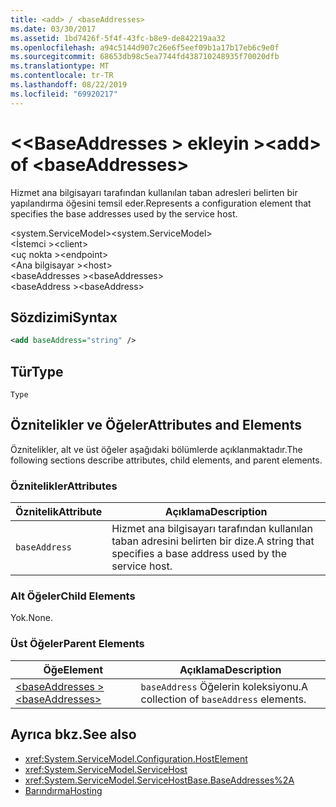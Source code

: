 ```yaml
---
title: <add> / <baseAddresses>
ms.date: 03/30/2017
ms.assetid: 1bd7426f-5f4f-43fc-b8e9-de842219aa32
ms.openlocfilehash: a94c5144d907c26e6f5eef09b1a17b17eb6c9e0f
ms.sourcegitcommit: 68653db98c5ea7744fd438710248935f70020dfb
ms.translationtype: MT
ms.contentlocale: tr-TR
ms.lasthandoff: 08/22/2019
ms.locfileid: "69920217"
---
```

# <a name="add-of-baseaddresses"></a><span data-ttu-id="985f1-102">\<\<BaseAddresses > ekleyin ></span><span class="sxs-lookup"><span data-stu-id="985f1-102">\<add> of \<baseAddresses></span></span>
<span data-ttu-id="985f1-103">Hizmet ana bilgisayarı tarafından kullanılan taban adresleri belirten bir yapılandırma öğesini temsil eder.</span><span class="sxs-lookup"><span data-stu-id="985f1-103">Represents a configuration element that specifies the base addresses used by the service host.</span></span>  
  
 <span data-ttu-id="985f1-104">\<system.ServiceModel></span><span class="sxs-lookup"><span data-stu-id="985f1-104">\<system.ServiceModel></span></span>  
<span data-ttu-id="985f1-105">\<İstemci ></span><span class="sxs-lookup"><span data-stu-id="985f1-105">\<client></span></span>  
<span data-ttu-id="985f1-106">\<uç nokta ></span><span class="sxs-lookup"><span data-stu-id="985f1-106">\<endpoint></span></span>  
<span data-ttu-id="985f1-107">\<Ana bilgisayar ></span><span class="sxs-lookup"><span data-stu-id="985f1-107">\<host></span></span>  
<span data-ttu-id="985f1-108">\<baseAddresses ></span><span class="sxs-lookup"><span data-stu-id="985f1-108">\<baseAddresses></span></span>  
<span data-ttu-id="985f1-109">\<baseAddress ></span><span class="sxs-lookup"><span data-stu-id="985f1-109">\<baseAddress></span></span>  
  
## <a name="syntax"></a><span data-ttu-id="985f1-110">Sözdizimi</span><span class="sxs-lookup"><span data-stu-id="985f1-110">Syntax</span></span>  
  
```xml  
<add baseAddress="string" />
```  
  
## <a name="type"></a><span data-ttu-id="985f1-111">Tür</span><span class="sxs-lookup"><span data-stu-id="985f1-111">Type</span></span>  
 `Type`  
  
## <a name="attributes-and-elements"></a><span data-ttu-id="985f1-112">Öznitelikler ve Öğeler</span><span class="sxs-lookup"><span data-stu-id="985f1-112">Attributes and Elements</span></span>  
 <span data-ttu-id="985f1-113">Öznitelikler, alt ve üst öğeler aşağıdaki bölümlerde açıklanmaktadır.</span><span class="sxs-lookup"><span data-stu-id="985f1-113">The following sections describe attributes, child elements, and parent elements.</span></span>  
  
### <a name="attributes"></a><span data-ttu-id="985f1-114">Öznitelikler</span><span class="sxs-lookup"><span data-stu-id="985f1-114">Attributes</span></span>  
  
|<span data-ttu-id="985f1-115">Öznitelik</span><span class="sxs-lookup"><span data-stu-id="985f1-115">Attribute</span></span>|<span data-ttu-id="985f1-116">Açıklama</span><span class="sxs-lookup"><span data-stu-id="985f1-116">Description</span></span>|  
|---------------|-----------------|  
|`baseAddress`|<span data-ttu-id="985f1-117">Hizmet ana bilgisayarı tarafından kullanılan taban adresini belirten bir dize.</span><span class="sxs-lookup"><span data-stu-id="985f1-117">A string that specifies a base address used by the service host.</span></span>|  
  
### <a name="child-elements"></a><span data-ttu-id="985f1-118">Alt Öğeler</span><span class="sxs-lookup"><span data-stu-id="985f1-118">Child Elements</span></span>  
 <span data-ttu-id="985f1-119">Yok.</span><span class="sxs-lookup"><span data-stu-id="985f1-119">None.</span></span>  
  
### <a name="parent-elements"></a><span data-ttu-id="985f1-120">Üst Öğeler</span><span class="sxs-lookup"><span data-stu-id="985f1-120">Parent Elements</span></span>  
  
|<span data-ttu-id="985f1-121">Öğe</span><span class="sxs-lookup"><span data-stu-id="985f1-121">Element</span></span>|<span data-ttu-id="985f1-122">Açıklama</span><span class="sxs-lookup"><span data-stu-id="985f1-122">Description</span></span>|  
|-------------|-----------------|  
|[<span data-ttu-id="985f1-123">\<baseAddresses ></span><span class="sxs-lookup"><span data-stu-id="985f1-123">\<baseAddresses></span></span>](baseaddresses.md)|<span data-ttu-id="985f1-124">`baseAddress` Öğelerin koleksiyonu.</span><span class="sxs-lookup"><span data-stu-id="985f1-124">A collection of `baseAddress` elements.</span></span>|  
  
## <a name="see-also"></a><span data-ttu-id="985f1-125">Ayrıca bkz.</span><span class="sxs-lookup"><span data-stu-id="985f1-125">See also</span></span>

- <xref:System.ServiceModel.Configuration.HostElement>
- <xref:System.ServiceModel.ServiceHost>
- <xref:System.ServiceModel.ServiceHostBase.BaseAddresses%2A>
- [<span data-ttu-id="985f1-126">Barındırma</span><span class="sxs-lookup"><span data-stu-id="985f1-126">Hosting</span></span>](../../../wcf/feature-details/hosting.md)
